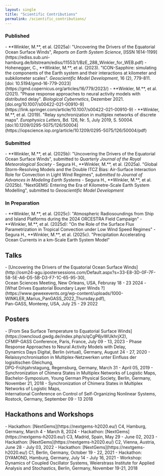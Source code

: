 ```yaml
---
layout: single
title: "Scientific Contributions"
permalink: /scientific_contributions/
---
```

<h3>Published</h3>
- **Winkler, M.**, et al. (2025a): "Uncovering the Drivers of the Equatorial Ocean Surface Winds", <i>Reports on Earth System Science</i>, [ISSN 1614-1199](https://ediss.sub.uni-hamburg.de/bitstream/ediss/11553/1/BzE_288_Winkler_for_WEB.pdf)
- Hohenegger, C., **Winkler, M.**, et al. (2023). "ICON-Sapphire: simulating the components of the Earth system and their interactions at kilometer and subkilometer scales". <i>Geoscientific Model Development</i>, 16 (2), 779-811. [doi: 10.5194/gmd-16-779-2023](https://gmd.copernicus.org/articles/16/779/2023/)
- **Winkler, M.**, et al. (2021). "Phase response approaches to neural activity models with distributed delay". <i>Biological Cybernetics</i>, Dezember 2021. [doi.org/10.1007/s00422-021-00910-9](https://link.springer.com/article/10.1007/s00422-021-00910-9)
- **Winkler, M.**, et al. (2019). "Relay synchronization in multiplex networks of discrete maps". <i>Europhysics Letters</i>, Bd. 126, Nr. 5, July 2019, S. 50004. [doi:10.1209/0295-5075/126/50004](https://iopscience.iop.org/article/10.1209/0295-5075/126/50004/pdf)

<h3>Submitted</h3>
- **Winkler, M.**, et al. (2025b): "Uncovering the Drivers of the Equatorial Ocean Surface Winds", submitted to <i>Quarterly Journal of the Royal Meteorological Society</i>
- Segura H., **Winkler, M.**, et al. (2025a). "Global Storm-Resolving Models and the Double ITCZ Bias: Air-Surface Interaction Role for Convection in Light Wind Regimes", <i>submitted to Journal of Advances in Modeling Earth Systems</i>
- Segura H., **Winkler, M.**, et al. (2025b). "NextGEMS: Entering the Era of Kilometre-Scale Earth System Modelling", submitted to <i>Geoscientific Model Development</i>

<h3>In Preparation</h3>
- **Winkler, M.**, et al. (2025c): "Atmospheric Radiosoundings from Ship and Island Platforms during the 2024 ORCESTRA Field Campaign"
- **Winkler, M.**, et al. (2025d): "On the Role of the Surface Flux Parametrization in Tropical Convection under Low Wind Speed Regimes"
- Segura H., **Winkler, M.**, et al. (2025c). "Precipitation Accelerating Ocean Currents in a km-Scale Earth System Model"

<h2>Talks</h2>
- [Uncovering the Drivers of the Equatorial Ocean Surface Winds](http://osm24-agu.ipostersessions.com/Default.aspx?s=33-E8-3D-0F-7F-58-5E-A6-D5-5B-D3-F7-1C-65-95-30),<br>
Ocean Sciences Meeting, New Orleans, USA, Februray 18 - 23 2024
- [What Drives Equatorial Boundary Layer Winds ?](https://www.gewexevents.org/wp-content/uploads/1000-WINKLER_Marius_PanGASS_2022_Thursday.pdf),<br>
Pan-GASS, Monterey, USA, July 25 - 29 2022

<h2>Posters</h2>
- [From Sea Surface Temperature to Equatorial Surface Winds](https://owncloud.gwdg.de/index.php/s/qCgP6jvWUkhrjX2),<br>
CFMIP-GASS Conference, Paris, France, July 09 - 13, 2023
- Phase Response Approaches to Neural Activity Models with Delay,<br>
Dynamics Days Digital, Berlin (virtual), Germany, August 24 - 27, 2020
- Relaissynchronisation in Multiplex-Netzwerken unter Einfluss der logisitischen Gleichung,<br>
DPG-Frühjahrstagung, Regensburg, Germany, March 31 - April 05, 2019
- Synchronization of Chimera States in Multiplex Networks of Logistic Maps,<br>
Bachelor-Symposium, Young German Physical Society, Berlin, Germany, November 21, 2018
- Synchronization of Chimera States in Multiplex Networks of Logistic Maps,<br>
International Conference on Control of Self-Organizing Nonlinear Systems, Rostock, Germany, September 09 - 13 2018

<h2>Hackathons and Workshops</h2>
- Hackathon: [NextGems](https://nextgems-h2020.eu/) C4, Hamburg, Germany, March 4 - March 8, 2024
- Hackathon: [NextGems](https://nextgems-h2020.eu/) C3, Madrid, Spain, May 29 - June 02, 2023
- Hackathon: [NextGems](https://nextgems-h2020.eu/) C2, Vienna, Austria, June 28 - July 03, 2022
- Hackathon: [NextGems](https://nextgems-h2020.eu/) C1, Berlin, Germany, October 19 - 22, 2021
- Hackathon: DYAMOND, Hamburg, Germany, July 14 - July 16, 2021
- Workshop: Dynamics of Coupled Oscillator Systems, Weierstrass Institute for Applied Analysis and Stochastics, Berlin, Germany, November 19-21, 2018


